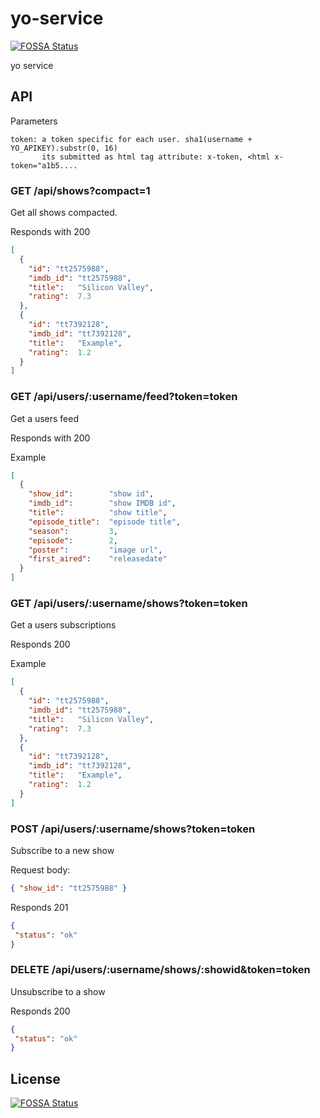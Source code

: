 # yo-service
[![FOSSA Status](https://app.fossa.io/api/projects/git%2Bgithub.com%2Fyomypopcorn%2Fympc-app.svg?type=shield)](https://app.fossa.io/projects/git%2Bgithub.com%2Fyomypopcorn%2Fympc-app?ref=badge_shield)

yo service

## API

Parameters

```
token: a token specific for each user. sha1(username + YO_APIKEY).substr(0, 16)
       its submitted as html tag attribute: x-token, <html x-token="a1b5....

```
### GET /api/shows?compact=1

Get all shows compacted.

Responds with 200

```json
[
  {
    "id": "tt2575988",
    "imdb_id": "tt2575988",
    "title":   "Silicon Valley",
    "rating":  7.3
  },
  {
    "id": "tt7392128",
    "imdb_id": "tt7392128",
    "title":   "Example",
    "rating":  1.2
  }
]
```


### GET /api/users/:username/feed?token=token

Get a users feed

Responds with 200

Example
```json
[
  {
    "show_id":        "show id",
    "imdb_id":        "show IMDB id",
    "title":          "show title",
    "episode_title":  "episode title",
    "season":         3,
    "episode":        2,
    "poster":         "image url",
    "first_aired":    "releasedate"
  }
]
```

### GET /api/users/:username/shows?token=token

Get a users subscriptions

Responds 200

Example

```json
[
  {
    "id": "tt2575988",
    "imdb_id": "tt2575988",
    "title":   "Silicon Valley",
    "rating":  7.3
  },
  {
    "id": "tt7392128",
    "imdb_id": "tt7392128",
    "title":   "Example",
    "rating":  1.2
  }
]
```


### POST /api/users/:username/shows?token=token

Subscribe to a new show

Request body:
```json
{ "show_id": "tt2575988" }
```



Responds 201
```json
{
 "status": "ok"
}
```

### DELETE /api/users/:username/shows/:showid&token=token

Unsubscribe to a show

Responds 200
```json
{
 "status": "ok"
}
```


## License
[![FOSSA Status](https://app.fossa.io/api/projects/git%2Bgithub.com%2Fyomypopcorn%2Fympc-app.svg?type=large)](https://app.fossa.io/projects/git%2Bgithub.com%2Fyomypopcorn%2Fympc-app?ref=badge_large)